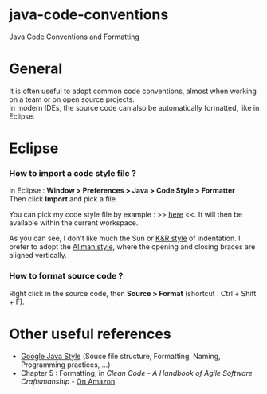 java-code-conventions
=====================

Java Code Conventions and Formatting


# General

It is often useful to adopt common code conventions, almost when working on a team or on open source projects.  
In modern IDEs, the source code can also be automatically formatted, like in Eclipse.


# Eclipse

### How to import a code style file ?

In Eclipse : __Window > Preferences > Java > Code Style > Formatter__  
Then click __Import__ and pick a file.

You can pick my code style file by example : >> [here](eclipse/eclipse-java5-codestyle.xml) <<.
It will then be available within the current workspace.

As you can see, I don't like much the Sun or [K&R style](http://en.wikipedia.org/wiki/Indent_style#K.26R_style) of indentation. 
I prefer to adopt the [Allman style](http://en.wikipedia.org/wiki/Indent_style#Allman_style), 
where the opening and closing braces are aligned vertically. 


### How to format source code ?

Right click in the source code, then __Source > Format__ (shortcut : Ctrl + Shift + F).


# Other useful references

* [Google Java Style](http://google-styleguide.googlecode.com/svn/trunk/javaguide.html) (Souce file structure, Formatting, Naming, Programming practices, ...)
* Chapter 5 : Formatting, in _Clean Code - A Handbook of Agile Software Craftsmanship_ - [On Amazon](http://www.amazon.fr/Clean-Code-Handbook-Software-Craftsmanship/dp/0132350882)
